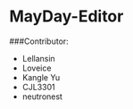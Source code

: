 MayDay-Editor
===========


###Contributor: 
+ Lellansin
+ Loveice
+ Kangle Yu
+ CJL3301
+ neutronest


